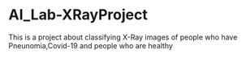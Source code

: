 # AI_Lab-XRayProject
This is a project about classifying X-Ray images of people who have Pneunomia,Covid-19 and people who are healthy
